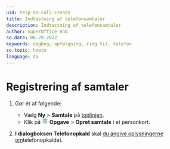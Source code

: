 ```yaml
---
uid: help-da-call-create
title: Indtastning af telefonsamtaler
description: Indtastning af telefonsamtaler
author: SuperOffice RnD
so.date: 06.29.2022
keywords: dagbog, opfølgning, ring til, telefon
so.topic: howto
language: da
---
```


# Registrering af samtaler

1. Gør ét af følgende:

    * Vælg **Ny** > **Samtale** på [toplinjen][2].
    * Klik på ![ikon][img1] **Opgave** > **Opret samtale** i et personkort.

1. **I dialogboksen Telefonopkald** skal [du angive oplysningerne om][1]telefonopkaldet.

<!-- Referenced links -->
[1]: ../screen/dialog-for-followups.md
[2]: ../../../learn/getting-started/main-screen/buttons-in-menu-bar.md

<!-- Referenced images -->
[img1]: ../../../../media/icons/btn-menu.png

